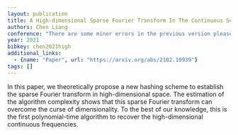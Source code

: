 ```yaml
---
layout: publication
title: A High-dimensional Sparse Fourier Transform In The Continuous Setting
authors: Chen Liang
conference: "There are some minor errors in the previous version please refer to <Inverse problems"
year: 2021
bibkey: chen2021high
additional_links:
  - {name: "Paper", url: "https://arxiv.org/abs/2102.10939"}
tags: []
---
```

In this paper, we theoretically propose a new hashing scheme to establish the
sparse Fourier transform in high-dimensional space. The estimation of the
algorithm complexity shows that this sparse Fourier transform can overcome the
curse of dimensionality. To the best of our knowledge, this is the first
polynomial-time algorithm to recover the high-dimensional continuous
frequencies.
